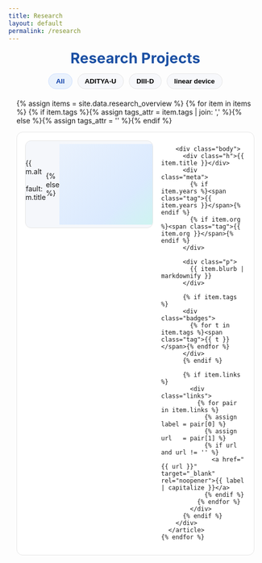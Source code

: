 ```yaml
---
title: Research
layout: default
permalink: /research
---
```


<style>
:root{ --page-w:1100px; --ink:#0d3ea9; --ink-2:#1a4fa3; --muted:#6b7280; --card:#fff; --ring:#e6e6e6; }
.projects-wrap{max-width:var(--page-w);margin:0 auto;padding:0 1rem 2rem}
.projects-title{text-align:center;font-weight:700;letter-spacing:.2px;margin:.2rem 0 1.2rem;
  font-size:clamp(1.8rem,2.6vw,2.2rem);color:var(--ink-2)}
.projects-sub{color:var(--muted);text-align:center;margin:-.4rem auto 1.2rem;max-width:860px}

/* filters */
.filters{display:flex;gap:10px;flex-wrap:wrap;justify-content:center;margin:10px 0 20px}
.filter-btn{border:1px solid var(--ring);background:#f7f8fb;border-radius:999px;padding:7px 14px;
  font-weight:600;cursor:pointer;transition:background .2s,border-color .2s,color .2s}
.filter-btn:focus{outline:2px solid #cfe0ff;outline-offset:2px}
.filter-btn.active{background:#eaf2fd;color:#0d3ea9;border-color:#cfe0ff}

/* list */
.list{display:flex;flex-direction:column;gap:14px}

/* CARD: switch to block flow so image can float and text wraps */
.card{
  display:block;
  background:var(--card);
  border:1px solid var(--ring);
  border-radius:12px;
  overflow:hidden;
  transition:box-shadow .2s,transform .1s;
  padding:12px 14px 14px; /* give room since no flex gutters */
  position:relative;
}
.card:hover{box-shadow:0 8px 24px rgba(13,62,169,.12);transform:translateY(-1px)}
/* clearfix for the float */
.card::after{content:"";display:table;clear:both}

/* THUMBNAIL: float left, keep full image (no crop), allow natural aspect ratio */
.thumb-wrap{
  float:left;
  /* keep it reasonably sized while preserving the image’s own aspect ratio */
  inline-size:clamp(240px, 42%, 420px);
  margin:4px 16px 10px 2px;
  background:#f5f7fb;
  border-radius:10px;
  overflow:hidden; /* just for rounded corners, not cropping aspect */
  /* optional nicer wrap curve */
  shape-outside: inset(0 round 12px);
}
.thumb{
  display:block;
  width:100%;
  height:auto;          /* <- preserve orientation/ratio */
  object-fit:contain;   /* <- never crop */
  border-radius:0;
  clip-path:none;
  background:#f5f7fb;
}
.thumb.contain{object-fit:contain} /* keep your opt-in path working */
.thumb-fallback{width:100%;aspect-ratio:16/9;min-height:160px;background:linear-gradient(135deg,#eaf2fd,#dbeafe 60%,#c7f9e9)}

/* TEXT column becomes normal flow content that wraps around the floated image */
.body{min-width:0}
.h{margin:0 0 6px;font-weight:700;color:#0d3ea9;font-size:1.08rem;line-height:1.25}
.meta{display:flex;gap:10px;flex-wrap:wrap;margin:0 0 8px;color:var(--muted);font-size:.92rem}
.tag{border:1px solid var(--ring);border-radius:999px;padding:2px 8px;font-size:.82rem;background:#fff}
.p{color:#222;line-height:1.6;margin:0}
.badges{display:flex;gap:6px;flex-wrap:wrap;margin:10px 0 0}
.links{display:flex;gap:12px;margin-top:10px;flex-wrap:wrap}
.links a{color:#0d3ea9;text-decoration:underline;white-space:nowrap}

/* responsive: on narrow screens remove float so image stacks above text */
@media (max-width:640px){
  .thumb-wrap{
    float:none;
    inline-size:100%;
    margin:0 0 10px 0;
  }
  .card{padding:12px 12px 14px}
}
  /* Cap tall figures so a single item can't tower over the text */
.thumb-wrap{
  /* previous rules kept */
  max-height: 420px;                 /* cap the float’s height */
  display: flex; align-items: center; justify-content: center; /* center image in box */
}

/* Make the image fit inside the capped box without cropping */
.thumb{
  width: auto; height: auto;         /* use natural aspect */
  max-width: 100%; max-height: 100%; /* shrink to fit the box */
  object-fit: contain;               /* guarantees no crop */
  aspect-ratio: auto;                /* ignore any inherited ratios */
}

/* Optional: if the oversized one is an SVG, enforce the same fit */
.thumb[src$=".svg"]{
  width: auto; height: auto;
  max-width: 100%; max-height: 100%;
}
/* Justified text with smart hyphenation */
.p{
  color:#222; line-height:1.6; margin:0;
  text-align:justify; text-justify:inter-word;
  hyphens:auto; -webkit-hyphens:auto; -ms-hyphens:auto;
}

/* Give thumbnails a subtle box look */
.thumb-wrap{
  float:left;
  inline-size:clamp(240px, 42%, 420px);
  margin:4px 16px 10px 2px;
  background:#f5f7fb;
  border:1px solid var(--ring);
  border-radius:12px;
  overflow:hidden;
  shape-outside: inset(0 round 12px);
  max-height:420px;
  display:flex; align-items:center; justify-content:center;
  padding:6px; /* slight inner breathing room */
}

/* Make image fit inside the capped box without cropping */
.thumb{
  width:auto; height:auto;
  max-width:100%; max-height:100%;
  object-fit:contain; aspect-ratio:auto;
}

/* --- LANDSCAPE MODE: wide figures => horizontal, neatly aligned --- */
.card.is-landscape{
  /* switch from float-wrapping to a tidy two-column layout */
  display:grid;
  grid-template-columns: minmax(260px, 42%) 1fr;
  column-gap:18px;
  align-items:center; /* vertically center image vs text */
  padding:14px 16px 16px; /* a touch more room when gridded */
}
.card.is-landscape .thumb-wrap{
  float:none; /* stop wrapping */
  inline-size:auto;
  margin:0;           /* let grid gap handle spacing */
  max-height:320px;   /* slightly shorter for wide banners */
  padding:8px;        /* keep the framed look */
}
.card.is-landscape .body{min-width:0}

/* Mobile: stack again */
@media (max-width:640px){
  .card.is-landscape{display:block}
  .card.is-landscape .thumb-wrap{
    float:none; inline-size:100%; margin:0 0 10px 0; max-height:360px;
  }
}

</style>

<div class="projects-wrap">
  <h1 class="projects-title">Research Projects</h1>
  <p class="projects-sub">
  </p>

  <!-- Filters -->
  <div class="filters" id="filters" role="tablist" aria-label="Project filters">
    <button class="filter-btn active" data-tag="all" role="tab" aria-selected="true">All</button>
    <button class="filter-btn" data-tag="detachment" role="tab" aria-selected="false">ADITYA-U</button>
    <button class="filter-btn" data-tag="spectroscopy" role="tab" aria-selected="false">DIII-D</button>
    <button class="filter-btn" data-tag="impurities" role="tab" aria-selected="false">linear device</button>
  </div>

  <!-- List -->
  <div class="list" id="list">
    {% assign items = site.data.research_overview %}
    {% for item in items %}
      {% if item.tags %}{% assign tags_attr = item.tags | join: ',' %}{% else %}{% assign tags_attr = '' %}{% endif %}
      <article class="card" data-tags="{{ tags_attr }}">
        <div class="thumb-wrap">
          {% if item.image and item.image != '' %}
            <img class="thumb {% if item.image_fit == 'contain' %}contain{% endif %}"
                 src="{{ item.image | relative_url }}"
                 alt="{{ item.alt | default: item.title }}"
                 loading="lazy">
          {% else %}
            <div class="thumb-fallback" aria-hidden="true"></div>
          {% endif %}
        </div>

        <div class="body">
          <div class="h">{{ item.title }}</div>
          <div class="meta">
            {% if item.years %}<span class="tag">{{ item.years }}</span>{% endif %}
            {% if item.org %}<span class="tag">{{ item.org }}</span>{% endif %}
          </div>

          <div class="p">
            {{ item.blurb | markdownify }}
          </div>

          {% if item.tags %}
          <div class="badges">
            {% for t in item.tags %}<span class="tag">{{ t }}</span>{% endfor %}
          </div>
          {% endif %}

          {% if item.links %}
            <div class="links">
              {% for pair in item.links %}
                {% assign label = pair[0] %}
                {% assign url   = pair[1] %}
                {% if url and url != '' %}
                  <a href="{{ url }}" target="_blank" rel="noopener">{{ label | capitalize }}</a>
                {% endif %}
              {% endfor %}
            </div>
          {% endif %}
        </div>
      </article>
    {% endfor %}
  </div>
</div>

<script defer src="https://cdn.jsdelivr.net/npm/mathjax@3/es5/tex-mml-chtml.js"></script>

<script>
/* Tag filter (comma-separated data-tags on cards) */
(function() {
  const btns = Array.from(document.querySelectorAll('.filter-btn'));
  const cards = Array.from(document.querySelectorAll('.card'));
  const tagsOf = el => (el.getAttribute('data-tags')||'')
                        .split(',')
                        .map(s=>s.trim())
                        .filter(Boolean);

  function setActive(btn){
    btns.forEach(b=>{
      const on = b===btn;
      b.classList.toggle('active', on);
      b.setAttribute('aria-selected', on ? 'true' : 'false');
    });
  }
  function apply(tag){
    cards.forEach(c => {
      const have = tagsOf(c);
      c.style.display = (tag==='all' || have.includes(tag)) ? '' : 'none';
    });
  }
  btns.forEach(btn=>{
    btn.addEventListener('click', ()=>{ setActive(btn); apply(btn.dataset.tag); });
    btn.addEventListener('keydown', e=>{ if(e.key==='Enter'||e.key===' '){ e.preventDefault(); btn.click(); }});
  });
})();
</script>
